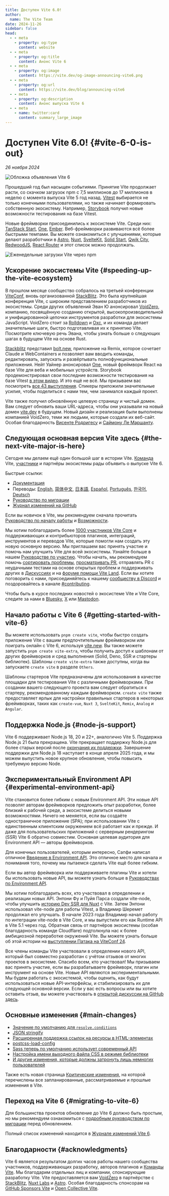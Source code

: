 ```yaml
---
title: Доступен Vite 6.0!
author:
  name: The Vite Team
date: 2024-11-26
sidebar: false
head:
  - - meta
    - property: og:type
      content: website
  - - meta
    - property: og:title
      content: Анонс Vite 6
  - - meta
    - property: og:image
      content: https://vite.dev/og-image-announcing-vite6.png
  - - meta
    - property: og:url
      content: https://vite.dev/blog/announcing-vite6
  - - meta
    - property: og:description
      content: Анонс выпуска Vite 6
  - - meta
    - name: twitter:card
      content: summary_large_image
---
```


# Доступен Vite 6.0! {#vite-6-0-is-out}

_26 ноября 2024_

![Обложка объявления Vite 6](/og-image-announcing-vite6.png)

Прошедший год был насыщен событиями. Принятие Vite продолжает расти, со скачком загрузок npm с 7,5 миллионов до 17 миллионов в неделю с момента выпуска Vite 5 год назад. [Vitest](https://vitest.dev) выбирается не только конечными пользователями, но также начинает формировать собственную экосистему. Например, [Storybook](https://storybook.js.org) получил новые возможности тестирования на базе Vitest.

Новые фреймворки присоединились к экосистеме Vite. Среди них: [TanStack Start](https://tanstack.com/start), [One](https://onestack.dev/), [Ember](https://emberjs.com/). Веб-фреймворки развиваются всё более быстрыми темпами. Вы можете ознакомиться с улучшениями, которые делают разработчики в [Astro](https://astro.build/), [Nuxt](https://nuxt.com/), [SvelteKit](https://kit.svelte.dev/), [Solid Start](https://www.solidjs.com/blog/introducing-solidstart), [Qwik City](https://qwik.builder.io/qwikcity/overview/), [RedwoodJS](https://redwoodjs.com/), [React Router](https://reactrouter.com/) и этот список можно продолжать.

![Еженедельные загрузки Vite через npm](/vite6-npm-weekly-downloads.png)

## Ускорение экосистемы Vite {#speeding-up-the-vite-ecosystem}

В прошлом месяце сообщество собралось на третьей конференции [ViteConf](https://viteconf.org/24/replay), вновь организованной [StackBlitz](https://stackblitz.com). Это была крупнейшая конференция Vite, с широким представлением разработчиков из экосистемы. Среди других объявлений Эван Ю анонсировал [VoidZero](https://staging.voidzero.dev/posts/announcing-voidzero-inc), компанию, посвящённую созданию открытой, высокопроизводительной и унифицированной цепочки инструментов разработки для экосистемы JavaScript. VoidZero стоит за [Rolldown](https://rolldown.rs) и [Oxc](https://oxc.rs), и их команда делает значительные шаги, быстро подготавливая их к принятию Vite. Посмотрите ключевую речь Эвана, чтобы узнать больше о следующих шагах в будущем Vite на основе Rust.

<YouTubeVideo videoId="EKvvptbTx6k?si=EZ-rFJn4pDW3tUvp" />

[Stackblitz](https://stackblitz.com) представил [bolt.new](https://bolt.new), приложение на Remix, которое сочетает Claude и WebContainers и позволяет вам вводить команды, редактировать, запускать и развёртывать полнофункциональные приложения. Нейт Уайнер анонсировал [One](https://onestack.dev), новый фреймворк React на базе Vite для веба и мобильных устройств. Storybook продемонстрировал свои последние возможности тестирования на базе Vitest [в этом видео](https://youtu.be/8t5wxrFpCQY?si=PYZoWKf-45goQYDt). И это ещё не всё. Мы призываем вас посмотреть [все 43 выступления](https://www.youtube.com/playlist?list=PLqGQbXn_GDmnObDzgjUF4Krsfl6OUKxtp). Спикеры приложили значительные усилия, чтобы поделиться с нами тем, чем занимался каждый проект.

Vite также получил обновлённую целевую страницу и чистый домен. Вам следует обновить ваши URL-адреса, чтобы они указывали на новый домен [vite.dev](https://vite.dev) в будущем. Новый дизайн и реализация были выполнены компанией VoidZero, теми же людьми, которые создали их веб-сайт. Особая благодарность [Висенте Родригесу](https://bento.me/rmoon) и [Саймону Ле Маршанту](https://marchantweb.com/).

## Следующая основная версия Vite здесь {#the-next-vite-major-is-here}

Сегодня мы делаем ещё один большой шаг в истории Vite. [Команда](/team) Vite, [участники](https://github.com/vitejs/vite/graphs/contributors) и партнёры экосистемы рады объявить о выпуске Vite 6.

Быстрые ссылки:

- [Документация](/)
- Переводы: [English](https://vite.dev), [简体中文](https://cn.vite.dev/), [日本語](https://ja.vite.dev/), [Español](https://es.vite.dev/), [Português](https://pt.vite.dev/), [한국어](https://ko.vite.dev/), [Deutsch](https://de.vite.dev/)
- [Руководство по миграции](/guide/migration)
- [Журнал изменений на GitHub](https://github.com/vitejs/vite/blob/main/packages/vite/CHANGELOG.md#500-2024-11-26)

Если вы новичок в Vite, мы рекомендуем сначала прочитать [Руководство по началу работы](/guide/) и [Возможности](/guide/features).

Мы хотим поблагодарить более [1000 участников Vite Core](https://github.com/vitejs/vite/graphs/contributors) и поддерживающих и контрибьюторов плагинов, интеграций, инструментов и переводов Vite, которые помогли нам создать эту новую основную версию. Мы приглашаем вас принять участие и помочь нам улучшить Vite для всей экосистемы. Узнайте больше в нашем [Руководстве по участию](https://github.com/vitejs/vite/blob/main/CONTRIBUTING.md). Чтобы начать, мы рекомендуем помочь [сортировать проблемы](https://github.com/vitejs/vite/issues), [просматривать PR](https://github.com/vitejs/vite/pulls), отправлять PR с неудачными тестами на основе открытых проблем и поддерживать других в [Дискуссиях](https://github.com/vitejs/vite/discussions) и на [форуме помощи Vite Land](https://discord.com/channels/804011606160703521/1019670660856942652). Если вы хотите поговорить с нами, присоединяйтесь к нашему [сообществу в Discord](http://chat.vite.dev/) и поздоровайтесь в канале [#contributing](https://discord.com/channels/804011606160703521/804439875226173480).

Чтобы быть в курсе последних новостей о экосистеме Vite и Vite Core, следите за нами в [Bluesky](https://bsky.app/profile/vite.dev), [X](https://twitter.com/vite_js) или [Mastodon](https://webtoo.ls/@vite).

## Начало работы с Vite 6 {#getting-started-with-vite-6}

Вы можете использовать `pnpm create vite`, чтобы быстро создать приложение Vite с вашим предпочтительным фреймворком или поиграть онлайн с Vite 6, используя [vite.new](https://vite.new). Вы также можете запустить `pnpm create vite-extra`, чтобы получить доступ к шаблонам от других фреймворков и сред выполнения (Solid, Deno, SSR и стартеры библиотек). Шаблоны `create vite-extra` также доступны, когда вы запускаете `create vite` в разделе `Others`.

Шаблоны стартеров Vite предназначены для использования в качестве площадки для тестирования Vite с различными фреймворками. При создании вашего следующего проекта вам следует обратиться к стартеру, рекомендованному каждым фреймворком. `create vite` также предоставляет ярлык для настройки правильных стартеров в некоторых фреймворках, таких как `create-vue`, `Nuxt 3`, `SvelteKit`, `Remix`, `Analog` и `Angular`.

## Поддержка Node.js {#node-js-support}

Vite 6 поддерживает Node.js 18, 20 и 22+, аналогично Vite 5. Поддержка Node.js 21 была прекращена. Vite прекращает поддержку Node.js для более старых версий после [окончания их поддержки](https://endoflife.date/nodejs). Завершение поддержки для Node.js 18 наступает в конце апреля 2025 года, и мы можем выпустить новое крупное обновление, чтобы повысить требуемую версию Node.

## Экспериментальный Environment API {#experimental-environment-api}

Vite становится более гибким с новым Environment API. Эти новые API позволят авторам фреймворков предложить опыт разработки, более близкий к рабочей среде, а экосистеме делиться новыми возможностями. Ничего не меняется, если вы создаёте одностраничное приложение (SPA); при использовании Vite с единственным клиентским окружением всё работает как и прежде. И даже для пользовательских приложений с серверным рендерингом (SSR) Vite 6 обратно совместим. Основная целевая аудитория для Environment API — авторы фреймворков.

Для конечных пользователей, которым интересно, Сапфи написал отличное [Введение в Environment API](https://green.sapphi.red/blog/increasing-vites-potential-with-the-environment-api). Это отличное место для начала и понимания того, почему мы пытаемся сделать Vite ещё более гибким.

Если вы автор фреймворка или поддерживаете плагины Vite и хотели бы использовать новые API, вы можете узнать больше в [Руководствах по Environment API](https://main.vite.dev/guide/api-environment).

Мы хотим поблагодарить всех, кто участвовал в определении и реализации новых API. Энтони Фу и Пуйя Парса создали vite-node, чтобы улучшить [историю Dev SSR для Nuxt](https://antfu.me/posts/dev-ssr-on-nuxt) с Vite. Затем Энтони использовал vite-node для работы Vitest, а Владимир Шеремет продолжал его улучшать. В начале 2023 года Владимир начал работу по интеграции vite-node в Vite Core, и мы выпустили его как Runtime API в Vite 5.1 через год. Обратная связь от партнёров экосистемы (особая благодарность команде Cloudflare) подтолкнула нас к более амбициозной переработке окружений Vite. Вы можете узнать больше об этой истории на [выступлении Патака на ViteConf 24](https://www.youtube.com/watch?v=WImor3HDyqU?si=EZ-rFJn4pDW3tUvp).

Все члены команды Vite участвовали в определении нового API, который был совместно разработан с учётом отзывов от многих проектов в экосистеме. Спасибо всем, кто участвовал! Мы призываем вас принять участие, если вы разрабатываете фреймворк, плагин или инструмент на основе Vite. Новые API являются экспериментальными. Мы будем работать с экосистемой, чтобы оценить, как будут использоваться новые API-интерфейсы, и стабилизировать их для следующей основной версии. Если у вас есть вопросы или вы хотите оставить отзыв, вы можете участвовать в [открытой дискуссии на GitHub здесь](https://github.com/vitejs/vite/discussions/16358).

## Основные изменения {#main-changes}

- [Значение по умолчанию для `resolve.conditions`](/guide/migration#default-value-for-resolve-conditions)
- [JSON stringify](/guide/migration#json-stringify)
- [Расширенная поддержка ссылок на ресурсы в HTML-элементах](/guide/migration#extended-support-of-asset-references-in-html-elements)
- [postcss-load-config](/guide/migration#postcss-load-config)
- [Sass теперь по умолчанию использует современный API](/guide/migration#sass-now-uses-modern-api-by-default)
- [Настройка имени выходного файла CSS в режиме библиотеки](/guide/migration#customize-css-output-file-name-in-library-mode)
- [И другие изменения, которые должны затронуть лишь немногих пользователей](/guide/migration#advanced)

Также есть новая страница [Критические изменения](/changes/), на которой перечислены все запланированные, рассматриваемые и прошлые изменения в Vite.

## Переход на Vite 6 {#migrating-to-vite-6}

Для большинства проектов обновление до Vite 6 должно быть простым, но мы рекомендуем ознакомиться с [подробным руководством по миграции](/guide/migration) перед обновлением.

Полный список изменений находится в [Журнале изменений Vite 6](https://github.com/vitejs/vite/blob/main/packages/vite/CHANGELOG.md#500-2024-11-26).

## Благодарности {#acknowledgments}

Vite 6 является результатом долгих часов работы нашего сообщества участников, поддерживающих разработку, авторов плагинов и [Команды Vite](/team). Мы благодарим отдельных лиц и компании, спонсирующие разработку Vite. Vite предоставляется вам [VoidZero](https://voidzero.dev) в партнёрстве с [StackBlitz](https://stackblitz.com/), [Nuxt Labs](https://nuxtlabs.com/) и [Astro](https://astro.build). Особая благодарность спонсорам на [GitHub Sponsors Vite](https://github.com/sponsors/vitejs) и [Open Collective Vite](https://opencollective.com/vite).
